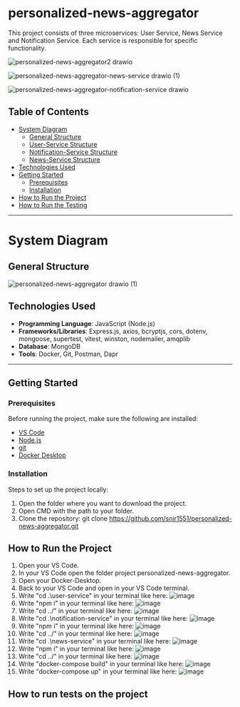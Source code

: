 # personalized-news-aggregator

This project consists of three microservices: User Service, News Service and Notification Service. Each service is responsible for specific functionality.


![personalized-news-aggregator2 drawio](https://github.com/user-attachments/assets/5836261a-1b6f-463b-887a-dad353c29cab)

![personalized-news-aggregator-news-service drawio (1)](https://github.com/user-attachments/assets/b96cff25-6db4-4345-8430-dc423de4b416)

![personalized-news-aggregator-notification-service drawio](https://github.com/user-attachments/assets/2adb2e9d-2acb-483c-80a9-0e5af2e306ab)



## Table of Contents
- [System Diagram](#system-diagram)
  - [General Structure](#general-structure)
  - [User-Service Structure]()
  - [Notification-Service Structure]()
  - [News-Service Structure]()
- [Technologies Used]()
- [Getting Started]()  
  - [Prerequisites]()  
  - [Installation]()
- [How to Run the Project]()  
- [How to Run the Testing]()

---

# System Diagram
## General Structure
![personalized-news-aggregator drawio (1)](https://github.com/user-attachments/assets/c4f9c13d-3ff2-48f3-86d8-7f9b609b616b)

## Technologies Used

- **Programming Language**: JavaScript (Node.js) 
- **Frameworks/Libraries**: Express.js, axios, bcryptjs, cors, dotenv, mongoose, supertest, vitest, winston, nodemailer, amqplib  
- **Database**: MongoDB
- **Tools**: Docker, Git, Postman, Dapr


---

## Getting Started

### Prerequisites

Before running the project, make sure the following are installed:

- [VS Code](https://code.visualstudio.com/)
- [Node.js](https://nodejs.org/)
- [git](https://git-scm.com/downloads)
- [Docker Desktop](https://www.docker.com/products/docker-desktop/)

### Installation

Steps to set up the project locally:

1. Open the folder where you want to download the project.
2. Open CMD with the path to your folder.
3. Clone the repository:
   git clone https://github.com/snir1551/personalized-news-aggregator.git


## How to Run the Project

1. Open your VS Code.
2. In your VS Code open the folder project personalized-news-aggregator.
3. Open your Docker-Desktop.
4. Back to your VS Code and open in your VS Code terminal.
5. Write "cd .\user-service\" in your terminal like here:
    ![image](https://github.com/user-attachments/assets/967b28cc-543f-4c4b-9a09-f0a56d04fcfb)
6. Write "npm i" in your terminal like here:
    ![image](https://github.com/user-attachments/assets/9da5c21e-370f-4171-b96d-79ad6454ffa7)
7. Write "cd ../" in your terminal like here:
    ![image](https://github.com/user-attachments/assets/3117b50f-70ab-42e4-bcd3-b7811ca96bac)
8. Write "cd .\notification-service\" in your terminal like here:
    ![image](https://github.com/user-attachments/assets/7b9a5ed4-5606-4704-a4b6-7bde110385e8)
9. Write "npm i" in your terminal like here:
    ![image](https://github.com/user-attachments/assets/67341e45-9f51-4444-8313-11d5651be3b7)
10. Write "cd ../" in your terminal like here:
    ![image](https://github.com/user-attachments/assets/67b41628-820a-4caa-8435-f35f3fca121d)
11. Write "cd .\news-service\" in your terminal like here:
    ![image](https://github.com/user-attachments/assets/7cde8917-70d6-4104-8520-a92ca79b654b)
12. Write "npm i" in your terminal like here:
    ![image](https://github.com/user-attachments/assets/be973066-be20-40f2-8dd5-64ec1642b03f)
13. Write "cd ../" in your terminal like here:
    ![image](https://github.com/user-attachments/assets/2c9620d2-05ad-438c-bb97-0333e023a470)
14. Write "docker-compose build" in your terminal like here:
    ![image](https://github.com/user-attachments/assets/e703da75-aeea-42bf-be0b-b5b465b9c595)
15. Write "docker-compose up" in your terminal like here:
    ![image](https://github.com/user-attachments/assets/af87e23e-d3a6-4a9c-b15a-f219b923ff55)


## How to run tests on the project


